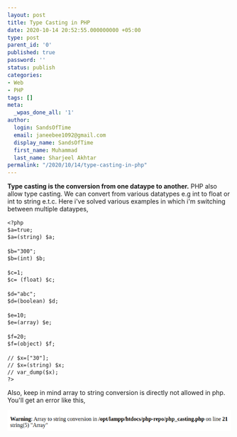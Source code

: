 ```yaml
---
layout: post
title: Type Casting in PHP
date: 2020-10-14 20:52:55.000000000 +05:00
type: post
parent_id: '0'
published: true
password: ''
status: publish
categories:
- Web
- PHP
tags: []
meta:
  _wpas_done_all: '1'
author:
  login: SandsOfTime
  email: janeebee1092@gmail.com
  display_name: SandsOfTime
  first_name: Muhammad
  last_name: Sharjeel Akhtar
permalink: "/2020/10/14/type-casting-in-php"
---
```

**Type casting is the conversion from one dataype to another.** PHP also allow type casting. We can convert from various datatypes e.g int to float or int to string e.t.c. Here i've solved various examples in which i'm switching between multiple dataypes, 

```
<?php
$a=true;
$a=(string) $a;

$b="300";
$b=(int) $b;

$c=1;
$c= (float) $c;

$d="abc";
$d=(boolean) $d;

$e=10;
$e=(array) $e;

$f=20;
$f=(object) $f;

// $x=["30"];
// $x=(string) $x;
// var_dump($x);
?>
```

Also, keep in mind array to string conversion is directly not allowed in php. You'll get an error like this,

![1](/assets/images/clt/type-casting-in-php/1.png)